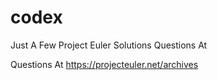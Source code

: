 # codex
Just A Few Project Euler Solutions Questions At 

Questions At https://projecteuler.net/archives

